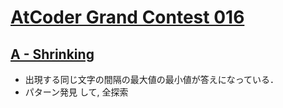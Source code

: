# [AtCoder Grand Contest 016](https://atcoder.jp/contests/agc016)

## [A - Shrinking](https://atcoder.jp/contests/agc016/tasks/agc016_a)
- 出現する同じ文字の間隔の最大値の最小値が答えになっている．
- パターン発見 して, 全探索
